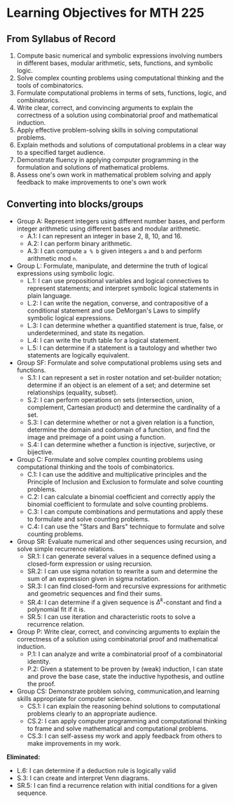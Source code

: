 # Learning Objectives for MTH 225

## From Syllabus of Record

1. Compute basic numerical and symbolic expressions involving numbers in different bases, modular arithmetic, sets, functions, and symbolic logic.
2. Solve complex counting problems using computational thinking and the tools of combinatorics.
3. Formulate computational problems in terms of sets, functions, logic, and combinatorics.
4. Write clear, correct, and convincing arguments to explain the correctness of a solution using combinatorial proof and mathematical induction.
5. Apply effective problem-solving skills in solving computational problems.
6. Explain methods and solutions of computational problems in a clear way to a specified target audience.
7. Demonstrate fluency in applying computer programming in the formulation and solutions of mathematical problems.
8. Assess one's own work in mathematical problem solving and apply feedback to make improvements to one's own work

## Converting into blocks/groups

+ Group A: Represent integers using different number bases, and perform integer arithmetic using different bases and modular arithmetic. 
  + A.1: I can represent an integer in base 2, 8, 10, and 16. 
  + A.2: I can perform binary arithmetic. 
  + A.3: I can compute `a % b` given integers `a` and `b` and perform arithmetic mod `n`.  
+ Group L: Formulate, manipulate, and determine the truth of logical expressions using symbolic logic. 
  + L.1: I can use propositional variables and logical connectives to represent statements; and interpret symbolic logical statements in plain language. 
  + L.2: I can write the negation, converse, and contrapositive of a conditional statement and use DeMorgan's Laws to simplify symbolic logical expressions. 
  + L.3: I can determine whether a quantified statement is true, false, or underdetermined, and state its negation. 
  + L.4: I can write the truth table for a logical statement.
  + L.5: I can determine if a statement is a tautology and whether two statements are logically equivalent. 
+ Group SF: Formulate and solve computational problems using sets and functions. 
  + S.1: I can represent a set in roster notation and set-builder notation; determine if an object is an element of a set; and determine set relationships (equality, subset). 
  + S.2: I can perform operations on sets (intersection, union, complement, Cartesian product) and determine the cardinality of a set. 
  + S.3: I can determine whether or not a given relation is a function, determine the domain and codomain of a function, and find the image and preimage of a point using a function. 
  + S.4: I can determine whether a function is injective, surjective, or bijective. 
+ Group C: Formulate and solve complex counting problems using computational thinking and the tools of combinatorics. 
  + C.1: I can use the additive and multiplicative principles and the Principle of Inclusion and Exclusion to formulate and solve counting problems. 
  + C.2: I can calculate a binomial coefficient and correctly apply the binomial coefficient to formulate and solve counting problems. 
  + C.3: I can compute combinations and permutations and apply these to formulate and solve counting problems. 
  + C.4: I can use the "Stars and Bars" technique to formulate and solve counting problems. 
+ Group SR: Evaluate numerical and other sequences using recursion, and solve simple recurrence relations. 
  + SR.1: I can generate several values in a sequence defined using a closed-form expression or using recursion. 
  + SR.2: I can use sigma notation to rewrite a sum and determine the sum of an expression given in sigma notation. 
  + SR.3: I can find closed-form and recursive expressions for arithmetic and geometric sequences and find their sums. 
  + SR.4: I can determine if a given sequence is $\Delta^k$-constant and find a polynomial fit if it is. 
  + SR.5: I can use iteration and characteristic roots to solve a recurrence relation. 
+ Group P: Write clear, correct, and convincing arguments to explain the correctness of a solution using combinatorial proof and mathematical induction.
  + P.1: I can analyze and write a combinatorial proof of a combinatorial identity. 
  + P.2: Given a statement to be proven by (weak) induction, I can state and prove the base case, state the inductive hypothesis, and outline the proof. 
+ Group CS: Demonstrate problem solving, communication,and learning skills appropriate for computer science.  
  + CS.1: I can explain the reasoning behind solutions to computational problems clearly to an appropriate audience. 
  + CS.2: I can apply computer programming and computational thinking to frame and solve mathematical and computational problems. 
  + CS.3: I can self-assess my work and apply feedback from others to make improvements in my work. 

**Eliminated:**

+ L.6: I can determine if a deduction rule is logically valid
+ S.3: I can create and interpret Venn diagrams.
+ SR.5: I can find a recurrence relation with initial conditions for a given sequence.